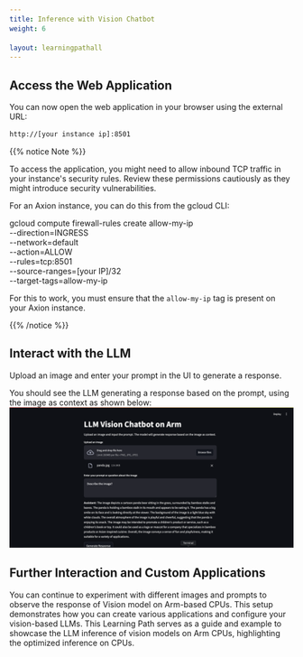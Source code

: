 ```yaml
---
title: Inference with Vision Chatbot
weight: 6

layout: learningpathall
---
```


## Access the Web Application

You can now open the web application in your browser using the external URL:

```bash
http://[your instance ip]:8501
```

{{% notice Note %}}

To access the application, you might need to allow inbound TCP traffic in your instance's security rules. Review these permissions cautiously as they might introduce security vulnerabilities.

For an Axion instance, you can do this from the gcloud CLI:

gcloud compute firewall-rules create allow-my-ip \
    --direction=INGRESS \
    --network=default \
    --action=ALLOW \
    --rules=tcp:8501 \
    --source-ranges=[your IP]/32 \
    --target-tags=allow-my-ip

For this to work, you must ensure that the `allow-my-ip` tag is present on your Axion instance.

{{% /notice %}}
## Interact with the LLM

Upload an image and enter your prompt in the UI to generate a response.

You should see the LLM generating a response based on the prompt, using the image as context as shown below:
![browser_output](browser_output.png)

## Further Interaction and Custom Applications

You can continue to experiment with different images and prompts to observe the response of Vision model on Arm-based CPUs. This setup demonstrates how you can create various applications and configure your vision-based LLMs. This Learning Path serves as a guide and example to showcase the LLM inference of vision models on Arm CPUs, highlighting the optimized inference on CPUs.
